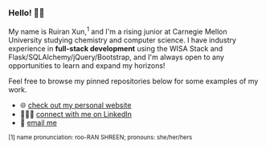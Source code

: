 ### Hello! 👋🏼

My name is Ruiran Xun,<sup>1</sup> and I'm a rising junior at Carnegie Mellon University studying chemistry and computer science. I have industry experience in **full-stack development** using the WISA Stack and Flask/SQLAlchemy/jQuery/Bootstrap, and I'm always open to any opportunities to learn and expand my horizons!

Feel free to browse my pinned repositories below for some examples of my work.

- 🌐 [check out my personal website](https://ruiran.me/)
- 👩🏻‍💻 [connect with me on LinkedIn](https://www.linkedin.com/in/ruiran-xun/)
- 📧 [email me](mailto:xun.ruiran@gmail.com)

<sup>[1] name pronunciation: roo-RAN SHREEN; pronouns: she/her/hers</sup>
